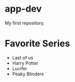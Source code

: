 # app-dev
My first repository.
# Favorite Series 
- Last of us
- Harry Potter
- Lucifer
- Peaky Blinders
